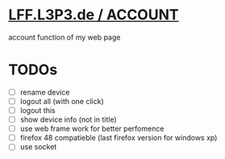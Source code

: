 # [LFF.L3P3.de / ACCOUNT](https://lff.l3p3.de/account)
account function of my web page

# TODOs

- [ ] rename device
- [ ] logout all (with one click)
- [ ] logout this
- [ ] show device info (not in title)
- [ ] use web frame work for better perfomence
- [ ] firefox 48 compatieble (last firefox version for windows xp)
- [ ] use socket
